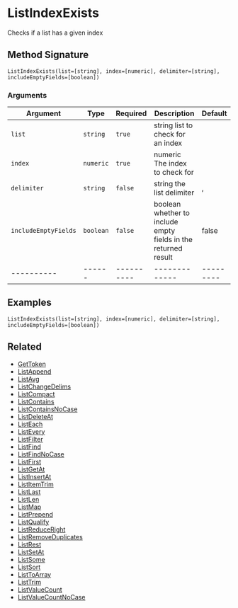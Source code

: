 # ListIndexExists

Checks if a list has a given index

## Method Signature

```
ListIndexExists(list=[string], index=[numeric], delimiter=[string], includeEmptyFields=[boolean])
```

### Arguments

| Argument             | Type      | Required   | Description                                                    | Default   |
| -------------------- | --------- | ---------- | -------------------------------------------------------------- | --------- |
| `list`               | `string`  | `true`     | string list to check for an index                              |           |
| `index`              | `numeric` | `true`     | numeric The index to check for                                 |           |
| `delimiter`          | `string`  | `false`    | string the list delimiter                                      | ,         |
| `includeEmptyFields` | `boolean` | `false`    | boolean whether to include empty fields in the returned result | false     |
| ----------           | ------    | ---------- | -------------                                                  | --------- |

## Examples

```
ListIndexExists(list=[string], index=[numeric], delimiter=[string], includeEmptyFields=[boolean])
```

## Related

* [GetToken](gettoken.md)
* [ListAppend](listappend.md)
* [ListAvg](listavg.md)
* [ListChangeDelims](listchangedelims.md)
* [ListCompact](listcompact.md)
* [ListContains](listcontains.md)
* [ListContainsNoCase](listcontainsnocase.md)
* [ListDeleteAt](listdeleteat.md)
* [ListEach](listeach.md)
* [ListEvery](listevery.md)
* [ListFilter](listfilter.md)
* [ListFind](listfind.md)
* [ListFindNoCase](listfindnocase.md)
* [ListFirst](listfirst.md)
* [ListGetAt](listgetat.md)
* [ListInsertAt](listinsertat.md)
* [ListItemTrim](listitemtrim.md)
* [ListLast](listlast.md)
* [ListLen](listlen.md)
* [ListMap](listmap.md)
* [ListPrepend](listprepend.md)
* [ListQualify](listqualify.md)
* [ListReduceRight](listreduceright.md)
* [ListRemoveDuplicates](listremoveduplicates.md)
* [ListRest](listrest.md)
* [ListSetAt](listsetat.md)
* [ListSome](listsome.md)
* [ListSort](listsort.md)
* [ListToArray](listtoarray.md)
* [ListTrim](listtrim.md)
* [ListValueCount](listvaluecount.md)
* [ListValueCountNoCase](listvaluecountnocase.md)
